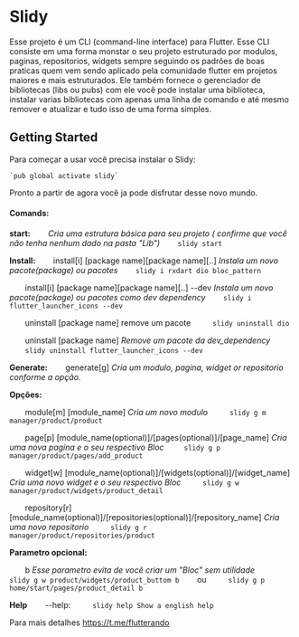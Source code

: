 # Slidy

Esse projeto é um CLI (command-line interface) para Flutter.
Esse CLI consiste em uma forma monstar o seu projeto estruturado por modulos, paginas, repositorios, widgets sempre seguindo os padrões de boas praticas quem vem sendo aplicado pela comunidade flutter em projetos maiores e mais estruturados.
Ele também fornece o gerenciador de bibliotecas (libs ou pubs) com ele você pode instalar uma biblioteca, instalar varias bibliotecas com apenas uma linha de comando e até mesmo remover e atualizar e tudo isso de uma forma simples.

## Getting Started

Para começar a usar você precisa instalar o Slidy:

    `pub global activate slidy`

Pronto a partir de agora você ja pode disfrutar desse novo mundo.

#### Comands:    
  **start:** 
     &nbsp;&nbsp;&nbsp;&nbsp;&nbsp;&nbsp;&nbsp;*Cria uma estrutura básica para seu projeto ( confirme que você não tenha nenhum dado na pasta "Lib")*
         &nbsp;&nbsp;&nbsp;&nbsp;&nbsp;&nbsp;&nbsp;` slidy start `

**Install:**
&nbsp;&nbsp;&nbsp;&nbsp;&nbsp;&nbsp;&nbsp;install[i] [package name][package name][..] 	*Instala um novo pacote(package) ou pacotes*
        &nbsp;&nbsp;&nbsp;&nbsp;&nbsp;&nbsp;&nbsp;` slidy i rxdart dio bloc_pattern `

&nbsp;&nbsp;&nbsp;&nbsp;&nbsp;&nbsp;&nbsp;install[i] [package name][package name][..] --dev *Instala um novo pacote(package) ou pacotes como dev dependency*
        &nbsp;&nbsp;&nbsp;&nbsp;&nbsp;&nbsp;&nbsp;` slidy i flutter_launcher_icons --dev ` 


&nbsp;&nbsp;&nbsp;&nbsp;&nbsp;&nbsp;&nbsp;uninstall [package name]	remove um pacote
        &nbsp;&nbsp;&nbsp;&nbsp;&nbsp;&nbsp;&nbsp;` slidy uninstall dio` 

&nbsp;&nbsp;&nbsp;&nbsp;&nbsp;&nbsp;&nbsp;uninstall [package name]	*Remove um pacote da dev_dependency*
         &nbsp;&nbsp;&nbsp;&nbsp;&nbsp;&nbsp;&nbsp;` slidy uninstall flutter_launcher_icons --dev  ` 

**Generate:**
    &nbsp;&nbsp;&nbsp;&nbsp;&nbsp;&nbsp;&nbsp;generate[g] *Cria um modulo, pagina, widget or repositorio conforme a opção.*
    
**Opções:**
    
&nbsp;&nbsp;&nbsp;&nbsp;&nbsp;&nbsp;&nbsp;module[m] [module_name] *Cria um novo modulo*
             &nbsp;&nbsp;&nbsp;&nbsp;&nbsp;&nbsp;&nbsp;` slidy g m manager/product/product` 
            
&nbsp;&nbsp;&nbsp;&nbsp;&nbsp;&nbsp;&nbsp;page[p] [module_name(optional)]/[pages(optional)]/[page_name]	*Cria uma nova pagina e o seu respectivo Bloc*
&nbsp;&nbsp;&nbsp;&nbsp;&nbsp;&nbsp;&nbsp;             ` slidy g p manager/product/pages/add_product	` 
            
&nbsp;&nbsp;&nbsp;&nbsp;&nbsp;&nbsp;&nbsp;widget[w] [module_name(optional)]/[widgets(optional)]/[widget_name] *Cria uma novo widget e o seu respectivo Bloc*
             &nbsp;&nbsp;&nbsp;&nbsp;&nbsp;&nbsp;&nbsp;` slidy g w manager/product/widgets/product_detail` 
            
&nbsp;&nbsp;&nbsp;&nbsp;&nbsp;&nbsp;&nbsp;repository[r] [module_name(optional)]/[repositories(optional)]/[repository_name] *Cria uma novo repositorio*
             &nbsp;&nbsp;&nbsp;&nbsp;&nbsp;&nbsp;&nbsp;` slidy g r manager/product/repositories/product` 
    

**Parametro opcional:**

&nbsp;&nbsp;&nbsp;&nbsp;&nbsp;&nbsp;&nbsp;b  *Esse parametro evita de você criar um "Bloc" sem utilidade*
        &nbsp;&nbsp;&nbsp;&nbsp;&nbsp;&nbsp;&nbsp;` slidy g w product/widgets/product_buttom b` 
        &nbsp;&nbsp;&nbsp;&nbsp;&nbsp;&nbsp;&nbsp;ou
        &nbsp;&nbsp;&nbsp;&nbsp;&nbsp;&nbsp;&nbsp;` slidy g p home/start/pages/product_detail b` 

**Help**
&nbsp;&nbsp;&nbsp;&nbsp;&nbsp;&nbsp;&nbsp;--help:
    &nbsp;&nbsp;&nbsp;&nbsp;&nbsp;&nbsp;&nbsp;` slidy help Show a english help` 

Para mais detalhes https://t.me/flutterando